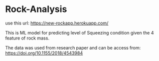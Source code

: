 # Rock-Analysis
use this url: https://new-rockapp.herokuapp.com/

This is ML model for predicting level of Squeezing condition given the 4 feature of rock mass.

The data was used from research paper and can be access from: https://doi.org/10.1155/2018/4543984


